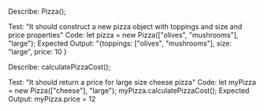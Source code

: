 Describe: Pizza();

Test: "It should construct a new pizza object with toppings and size and price properties"
Code: let pizza = new Pizza(["olives", "mushrooms"], "large");
Expected Output: "{toppings: ["olives", "mushrooms"], size: "large", price: 10 }

Describe: calculatePizzaCost();

Test: "It should return a price for large size cheese pizza"
Code: let myPizza = new Pizza(["cheese"], "large");
myPizza.calculatePizzaCost();
Expected Output: myPizza.price = 12